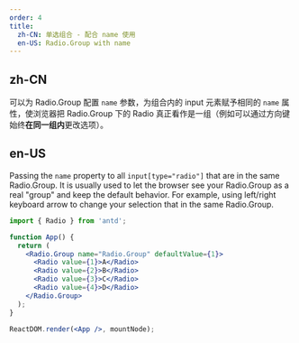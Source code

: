 ```yaml
---
order: 4
title:
  zh-CN: 单选组合 - 配合 name 使用
  en-US: Radio.Group with name
---
```


## zh-CN

可以为 Radio.Group 配置 `name` 参数，为组合内的 input 元素赋予相同的 `name` 属性，使浏览器把 Radio.Group 下的 Radio 真正看作是一组（例如可以通过方向键始终**在同一组内**更改选项）。

## en-US

Passing the `name` property to all `input[type="radio"]` that are in the same Radio.Group. It is usually used to let the browser see your Radio.Group as a real "group" and keep the default behavior. For example, using left/right keyboard arrow to change your selection that in the same Radio.Group.

```jsx
import { Radio } from 'antd';

function App() {
  return (
    <Radio.Group name="Radio.Group" defaultValue={1}>
      <Radio value={1}>A</Radio>
      <Radio value={2}>B</Radio>
      <Radio value={3}>C</Radio>
      <Radio value={4}>D</Radio>
    </Radio.Group>
  );
}

ReactDOM.render(<App />, mountNode);
```
